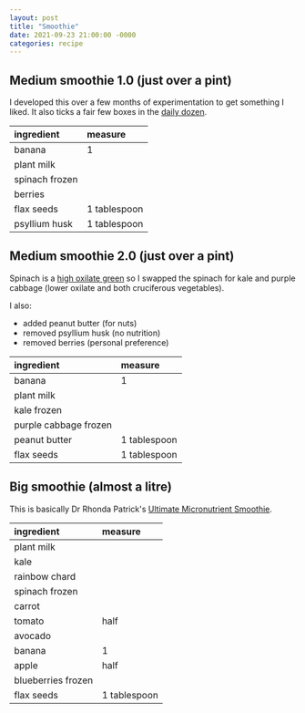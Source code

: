 ```yaml
---
layout: post
title: "Smoothie"
date: 2021-09-23 21:00:00 -0000
categories: recipe
---
```


## Medium smoothie 1.0 (just over a pint)

I developed this over a few months of experimentation to get something I liked. It also ticks a fair few boxes in the [daily dozen](https://nutritionfacts.org/daily-dozen-challenge/).

| ingredient     | measure      |
|:---------------|:-------------|
| banana         | 1            |
| plant milk     |              |
| spinach frozen |              |
| berries        |              |
| flax seeds     | 1 tablespoon |
| psyllium husk  | 1 tablespoon |

## Medium smoothie 2.0 (just over a pint)

Spinach is a [high oxilate green](https://nutritionfacts.org/video/kidney-stones-and-spinach-chard-and-beet-greens-dont-eat-too-much/) so I swapped the spinach for kale and purple cabbage (lower oxilate and both cruciferous vegetables).

I also:
- added peanut butter (for nuts)
- removed psyllium husk (no nutrition)
- removed berries (personal preference)

| ingredient            | measure      |
|:----------------------|:-------------|
| banana                | 1            |
| plant milk            |              |
| kale frozen           |              |
| purple cabbage frozen |              |
| peanut butter         | 1 tablespoon |
| flax seeds            | 1 tablespoon |


## Big smoothie (almost a litre)

This is basically Dr Rhonda Patrick's [Ultimate Micronutrient Smoothie](https://www.youtube.com/watch?v=Ys86ZgjQQYg).

| ingredient         | measure      |
|:-------------------|:-------------|
| plant milk         |              |
| kale               |              |
| rainbow chard      |              |
| spinach frozen     |              |
| carrot             |              |
| tomato             | half         |
| avocado            |              |
| banana             | 1            |
| apple              | half         |
| blueberries frozen |              |
| flax seeds         | 1 tablespoon |
